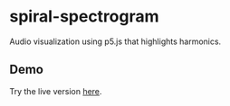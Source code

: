 # spiral-spectrogram
Audio visualization using p5.js that highlights harmonics.
## Demo
Try the live version [here](https://www.96fps.net/shatter.html).
